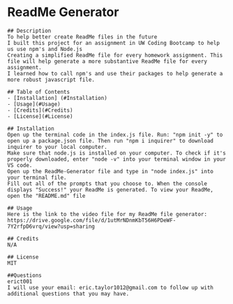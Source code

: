 # ReadMe Generator
    
    ## Description
    To help better create ReadMe files in the future
    I built this project for an assignment in UW Coding Bootcamp to help us use npm's and Node.js
    Creating a simplified ReadMe file for every homework assignment. This file will help generate a more substantive ReadMe file for every assignment.
    I learned how to call npm's and use their packages to help generate a more robust javascript file. 

    ## Table of Contents
    - [Installation] (#Installation)
    - [Usage](#Usage)
    - [Credits](#Credits)
    - [License](#License)

    ## Installation
    Open up the terminal code in the index.js file. Run: "npm init -y" to open up a package.json file. Then run "npm i inquirer" to download inquirer to your local computer.
    Make sure that node.js is installed on your computer. To check if it's properly downloaded, enter "node -v" into your terminal window in your VS code. 
    Open up the ReadMe-Generator file and type in "node index.js" into your terminal file. 
    Fill out all of the prompts that you choose to. When the console displays "Success!" your ReadMe is generated. To view your ReadMe, open the "README.md" file

    ## Usage
    Here is the link to the video file for my ReadMe file generator: https://drive.google.com/file/d/1utMrNDnmKbT56H6PDeWF-7Y2rfpD6vrq/view?usp=sharing

    ## Credits
    N/A

    ## License
    MIT

    ##Questions
    erict001
    I will use your email: eric.taylor1012@gmail.com to follow up with additional questions that you may have.
    
